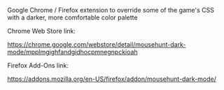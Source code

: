 Google Chrome / Firefox extension to override some of the game's CSS with a darker, more comfortable color palette

Chrome Web Store link:

https://chrome.google.com/webstore/detail/mousehunt-dark-mode/mpplmgighfandgidhocpmnegnpckioah

Firefox Add-Ons link:

https://addons.mozilla.org/en-US/firefox/addon/mousehunt-dark-mode/
